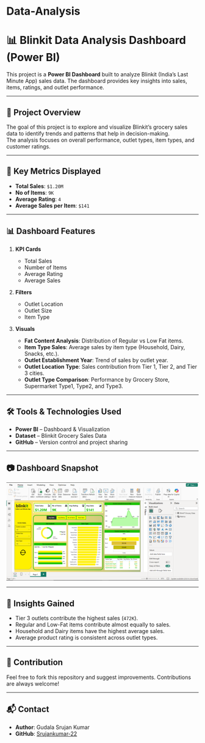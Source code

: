 # Data-Analysis
# 📊 Blinkit Data Analysis Dashboard (Power BI)

This project is a **Power BI Dashboard** built to analyze Blinkit (India’s Last Minute App) sales data. The dashboard provides key insights into sales, items, ratings, and outlet performance.

---

## 🚀 Project Overview
The goal of this project is to explore and visualize Blinkit’s grocery sales data to identify trends and patterns that help in decision-making.  
The analysis focuses on overall performance, outlet types, item types, and customer ratings.

---

## 📌 Key Metrics Displayed
- **Total Sales**: `$1.20M`  
- **No of Items**: `9K`  
- **Average Rating**: `4`  
- **Average Sales per Item**: `$141`  

---

## 📊 Dashboard Features
1. **KPI Cards**  
   - Total Sales  
   - Number of Items  
   - Average Rating  
   - Average Sales  

2. **Filters**  
   - Outlet Location  
   - Outlet Size  
   - Item Type  

3. **Visuals**  
   - **Fat Content Analysis**: Distribution of Regular vs Low Fat items.  
   - **Item Type Sales**: Average sales by item type (Household, Dairy, Snacks, etc.).  
   - **Outlet Establishment Year**: Trend of sales by outlet year.  
   - **Outlet Location Type**: Sales contribution from Tier 1, Tier 2, and Tier 3 cities.  
   - **Outlet Type Comparison**: Performance by Grocery Store, Supermarket Type1, Type2, and Type3.  

---

## 🛠 Tools & Technologies Used
- **Power BI** – Dashboard & Visualization  
- **Dataset** – Blinkit Grocery Sales Data  
- **GitHub** – Version control and project sharing  

---

## 📷 Dashboard Snapshot
![Blinkit Dashboard](Dashboard.PNG)

---

## 📌 Insights Gained
- Tier 3 outlets contribute the highest sales (`472K`).  
- Regular and Low-Fat items contribute almost equally to sales.  
- Household and Dairy items have the highest average sales.  
- Average product rating is consistent across outlet types.  

---

## 🤝 Contribution
Feel free to fork this repository and suggest improvements. Contributions are always welcome!

---

## 📬 Contact
- **Author**: Gudala Srujan Kumar  
- **GitHub**: [Srujankumar-22](https://github.com/Srujankumar-22)

